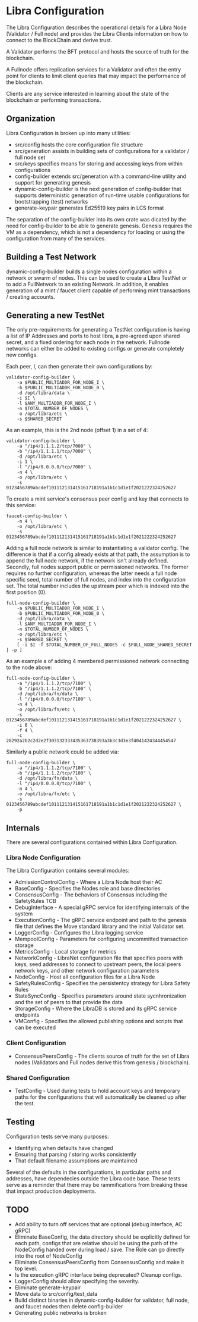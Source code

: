# Libra Configuration

The Libra Configuration describes the operational details for a Libra Node
(Validator / Full node) and provides the Libra Clients information on how to
connect to the BlockChain and derive trust.

A Validator performs the BFT protocol and hosts the source of truth for the
blockchain.

A Fullnode offers replication services for a Validator and often the entry
point for clients to limit client queries that may impact the performance of
the blockchain.

Clients are any service interested in learning about the state of the
blockchain or performing transactions.

## Organization

Libra Configuration is broken up into many utilities:
- src/config hosts the core configuration file structure
- src/generation assists in building sets of configurations for a validator /
  full node set
- src/keys specifies means for storing and accessing keys from within
  configurations
- config-builder extends src/generation with a command-line utility and
  support for generating genesis
- dynamic-config-builder is the next generation of config-builder that
  supports deterministic generation of run-time usable configurations for
bootstrapping (test) networks
- generate-keypair generates Ed25519 key pairs in LCS format

The separation of the config-builder into its own crate was dicated by the
need for config-builder to be able to generate genesis. Genesis requires the
VM as a dependency, which is not a dependency for loading or using the
configuration from many of the services.

## Building a Test Network

dynamic-config-builder builds a single nodes configuration within a network
or swarm of nodes. This can be used to create a LIbra TestNet or to add a
FullNetwork to an existing Network. In addition, it enables generation of a
mint / faucet client capable of performing mint transactions / creating
accounts.

## Generating a new TestNet

The only pre-requirements for generating a TestNet configuration is having a
list of IP Addresses and ports to host libra, a pre-agreed upon shared
secret, and a fixed ordering for each node in the network. Fullnode networks
can either be added to existing configs or generate completely new configs.

Each peer, I, can then generate their own configurations by:

    validator-config-builder \
        -a $PUBLIC_MULTIADDR_FOR_NODE_I \
        -b $PUBLIC_MULTIADDR_FOR_NODE_0 \
        -d /opt/libra/data \
        -i $I \
        -l $ANY_MULTIADDR_FOR_NODE_I \
        -n $TOTAL_NUMBER_OF_NODES \
        -o /opt/libra/etc \
        -s $SHARED_SECRET

As an example, this is the 2nd node (offset 1) in a set of 4:

    validator-config-builder \
        -a "/ip4/1.1.1.2/tcp/7000" \
        -b "/ip4/1.1.1.1/tcp/7000" \
        -d /opt/libra/etc \
        -i 1 \
        -l "/ip4/0.0.0.0/tcp/7000" \
        -n 4 \
        -o /opt/libra/etc \
        -s 0123456789abcdef101112131415161718191a1b1c1d1e1f2021222324252627

To create a mint service's consensus peer config and key that connects to
this service:

    faucet-config-builder \
        -n 4 \
        -o /opt/libra/etc \
        -s 0123456789abcdef101112131415161718191a1b1c1d1e1f2021222324252627

Adding a full node network is similar to instantiating a validator config. The
difference is that if a config already exists at that path, the assumption is
to append the full node network, if the network isn't already defined.
Secondly, full nodes support public or permissioned networks. The former
requires no further configuration, whereas the latter needs a full node
specific seed, total number of full nodes, and index into the configuration
set. The total number includes the upstream peer which is indexed into the
first position (0).

    full-node-config-builder \
        -a $PUBLIC_MULTIADDR_FOR_NODE_I \
        -b $PUBLIC_MULTIADDR_FOR_NODE_0 \
        -d /opt/libra/data \
        -l $ANY_MULTIADDR_FOR_NODE_I \
        -n $TOTAL_NUMBER_OF_NODES \
        -o /opt/libra/etc \
        -s $SHARED_SECRET \
        [ -i $I -f $TOTAL_NUMBER_OF_FULL_NODES -c $FULL_NODE_SHARED_SECRET | -p ]

As an example a of adding 4 membered permissioned network connecting to the
node above:

    full-node-config-builder \
        -a "/ip4/1.1.1.2/tcp/7100" \
        -b "/ip4/1.1.1.2/tcp/7100" \
        -d /opt/libra/fn/data \
        -l "/ip4/0.0.0.0/tcp/7100" \
        -n 4 \
        -o /opt/libra/fn/etc \
        -s 0123456789abcdef101112131415161718191a1b1c1d1e1f2021222324252627 \
        -i 0 \
        -f 4 \
        -c 28292a2b2c2d2e2f303132333435363738393a3b3c3d3e3f4041424344454547

Similarly a public network could be added via:

    full-node-config-builder \
        -a "/ip4/1.1.1.2/tcp/7100" \
        -b "/ip4/1.1.1.2/tcp/7100" \
        -d /opt/libra/fn/data \
        -l "/ip4/0.0.0.0/tcp/7100" \
        -n 4 \
        -o /opt/libra/fn/etc \
        -s 0123456789abcdef101112131415161718191a1b1c1d1e1f2021222324252627 \
        -p

## Internals

There are several configurations contained within Libra Configuration.

### Libra Node Configuration
The Libra Configuration contains several modules:

- AdmissionControlConfig - Where a Libra Node host their AC
- BaseConfig - Specifies the Nodes role and base directories
- ConsensusConfig - The behaviors of Consensus including the SafetyRules TCB
- DebugInterface - A special gRPC service for identifying internals of the
  system
- ExecutionConfig - The gRPC service endpoint and path to the genesis file
  that defines the Move standard library and the initial Validator set.
- LoggerConfig - Configures the Libra logging service
- MempoolConfig - Parameters for configuring uncommitted transaction storage
- MetricsConfig - Local storage for metrics
- NetworkConfig - LibraNet configuration file that specifies peers with keys,
  seed addresses to connect to upstream peers, the local peers network keys,
and other network configuration parameters
- NodeConfig - Host all configuration files for a Libra Node
- SafetyRulesConfig - Specifies the persistentcy strategy for Libra Safety
  Rules
- StateSyncConfig - Specifies parameters around state sycnhronization and the
  set of peers to that provide the data
- StorageConfig - Where the LibraDB is stored and its gRPC service endpoints
- VMConfig - Specifies the allowed publishing options and scripts that can be
  executed

### Client Configuration

- ConsensusPeersConfig - The clients source of truth for the set of Libra
  nodes (Validators and Full nodes derive this from genesis / blockchain).

### Shared Configuration

- TestConfig - Used during tests to hold account keys and temporary paths for
  the configurations that will automatically be cleaned up after the test.

## Testing
Configuration tests serve many purposes:

- Identifying when defaults have changed
- Ensuring that parsing / storing works consistently
- That default filename assumptions are maintained

Several of the defaults in the configurations, in particular paths and
addresses, have dependecies outside the Libra code base. These tests serve as
a reminder that there may be rammifications from breaking these that impact
production deployments.

## TODO

- Add ability to turn off services that are optional (debug interface, AC
  gRPC)
- Eliminate BaseConfig, the data directory should be explicitly defined for
  each path, configs that are relative should be using the path of the
NodeConfig handed over during load / save. The Role can go directly into the
root of NodeConfig
- Eliminate ConsensusPeersConfig from ConsensusConfig and make it top level.
- Is the execution gRPC interface being deprecated? Cleanup configs.
- LoggerConfig should allow specifying the severity.
- Eliminate generate-keypair
- Move data to src/config/test\_data
- Build distinct binaries in dynamic-config-builder for validator, full node,
  and faucet nodes then delete config-builder
- Generating public networks is broken
